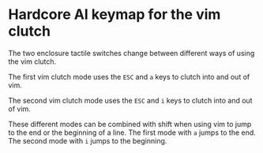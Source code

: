 # Hardcore AI keymap for the vim clutch

The two enclosure tactile switches change between different ways of using the vim clutch.

The first vim clutch mode uses the `ESC` and `a` keys to clutch into and out of vim.

The second vim clutch mode uses the `ESC` and `i` keys to clutch into and out of vim.

These different modes can be combined with shift when using vim to jump to the end or the beginning of a line.  The first mode with `a` jumps to the end.  The second mode with `i` jumps to the beginning.
